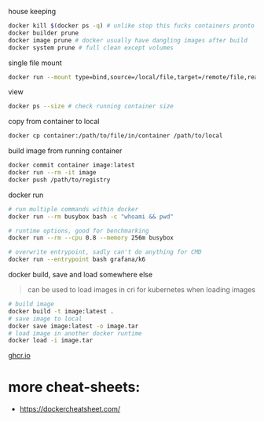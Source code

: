 house keeping
```bash
docker kill $(docker ps -q) # unlike stop this fucks containers pronto
docker builder prune
docker image prune # docker usually have dangling images after build
docker system prune # full clean except volumes
```

single file mount
```bash
docker run --mount type=bind,source=/local/file,target=/remote/file,readonly alpine
```

view
```bash
docker ps --size # check running container size
```

copy from container to local
```bash
docker cp container:/path/to/file/in/container /path/to/local
```

build image from running container
```bash
docker commit container image:latest
docker run --rm -it image
docker push /path/to/registry
```

docker run
```bash
# run multiple commands within docker
docker run --rm busybox bash -c "whoami && pwd"

# runtime options, good for benchmarking
docker run --rm --cpu 0.8 --memory 256m busybox

# overwrite entrypoint, sadly can't do anything for CMD
docker run --entrypoint bash grafana/k6
```

docker build, save and load somewhere else
>can be used to load images in cri for kubernetes when loading images
```bash
# build image
docker build -t image:latest .
# save image to local
docker save image:latest -o image.tar
# load image in another docker runtime
docker load -i image.tar
```

[ghcr.io](https://docs.github.com/en/packages/working-with-a-github-packages-registry/working-with-the-container-registry)

# more cheat-sheets:
- https://dockercheatsheet.com/